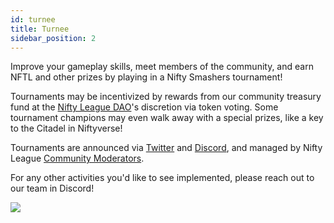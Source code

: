 ```yaml
---
id: turnee
title: Turnee
sidebar_position: 2
---
```


Improve your gameplay skills, meet members of the community, and earn NFTL and other prizes by playing in a Nifty Smashers tournament!

Tournaments may be incentivized by rewards from our community treasury fund at the [Nifty League DAO](http://localhost:3000/overview/nifty-dao/overview)'s discretion via token voting. Some tournament champions may even walk away with a special prizes, like a key to the Citadel in Niftyverse!

Tournaments are announced via [Twitter](https://twitter.com/NiftyLeague) and [Discord](https://discord.gg/niftyleague), and managed by Nifty League [Community Moderators](https://docs.niftyleague.com/overview/team).

For any other activities you'd like to see implemented, please reach out to our team in Discord!

![](/img/twitch-stream.png)
